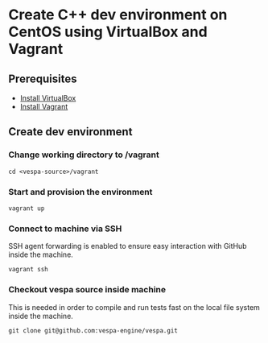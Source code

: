 
# Create C++ dev environment on CentOS using VirtualBox and Vagrant

## Prerequisites
* [Install VirtualBox](https://www.virtualbox.org/wiki/Downloads)
* [Install Vagrant](https://www.vagrantup.com/downloads.html)

## Create dev environment

### Change working directory to <vespa-source>/vagrant
    cd <vespa-source>/vagrant

### Start and provision the environment
    vagrant up

### Connect to machine via SSH
SSH agent forwarding is enabled to ensure easy interaction with GitHub inside the machine.

    vagrant ssh

### Checkout vespa source inside machine
This is needed in order to compile and run tests fast on the local file system inside the machine.

    git clone git@github.com:vespa-engine/vespa.git
